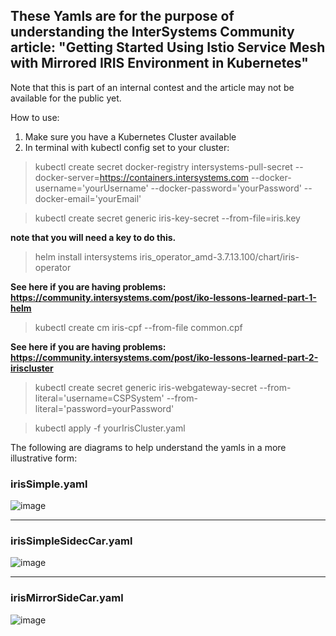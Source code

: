 ## These Yamls are for the purpose of understanding the InterSystems Community article: "Getting Started Using Istio Service Mesh with Mirrored IRIS Environment in Kubernetes"
Note that this is part of an internal contest and the article may not be available for the public yet.

How to use:

1. Make sure you have a Kubernetes Cluster available
2. In terminal with kubectl config set to your cluster:
  > kubectl create secret docker-registry intersystems-pull-secret --docker-server=https://containers.intersystems.com --docker-username='yourUsername' --docker-password='yourPassword' --docker-email='yourEmail'
 

  > kubectl create secret generic iris-key-secret --from-file=iris.key

**note that you will need a key to do this.**

  > helm install intersystems iris_operator_amd-3.7.13.100/chart/iris-operator

**See here if you are having problems: https://community.intersystems.com/post/iko-lessons-learned-part-1-helm**
  
  > kubectl create cm iris-cpf --from-file common.cpf

**See here if you are having problems: https://community.intersystems.com/post/iko-lessons-learned-part-2-iriscluster**
  
  > kubectl create secret generic iris-webgateway-secret --from-literal='username=CSPSystem' --from-literal='password=yourPassword'
  
  > kubectl apply -f yourIrisCluster.yaml



The following are diagrams to help understand the yamls in a more illustrative form:

### **irisSimple.yaml**
![image](https://github.com/user-attachments/assets/9090f5b7-f123-4f58-a38a-b4fa70a5a33a)

---------------------------------------------------------------------------------------------

### **irisSimpleSidecCar.yaml**
![image](https://github.com/user-attachments/assets/196315c2-1165-456b-841b-6bcf8f838f88)

---------------------------------------------------------------------------------------------

### **irisMirrorSideCar.yaml**
![image](https://github.com/user-attachments/assets/c7a54b7a-cfcb-46d6-8cf3-83430cacf915)

